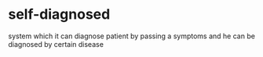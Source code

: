 # self-diagnosed
 system which it can diagnose  patient by passing a symptoms and  he  can be  diagnosed by certain disease
